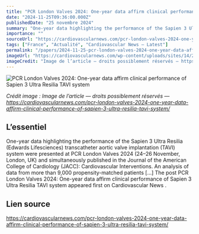 ```yaml
---
title: "PCR London Valves 2024: One-year data affirm clinical performance of Sapien 3 Ultra Resilia TAVI system"
date: "2024-11-25T09:36:00.000Z"
publishedDate: "25 novembre 2024"
summary: "One-year data highlighting the performance of the Sapien 3 Ultra Resilia (Edwards Lifesciences) transcatheter aortic valve implantation (TAVI) system were presented at PCR London Valves 2024 (24–26 November, London, UK) and simultaneously published in the Journal of the American College of Cardiology (JACC): Cardiovascular Interventions. An analysis of data from more than 9,000 propensity-matched patients [&#8230;] The post PCR London Valves 2024: One-year data affirm clinical performance of Sapien 3 Ultra Resilia TAVI system appeared first on Cardiovascular News ."
importance: ""
sourceUrl: "https://cardiovascularnews.com/pcr-london-valves-2024-one-year-data-affirm-clinical-performance-of-sapien-3-ultra-resilia-tavi-system/"
tags: ["France", "Actualité", "Cardiovascular News — Latest"]
permalink: "/papers/2024-11-25-pcr-london-valves-2024-one-year-data-affirm-clinical-performance-of-sapien-3-ultra-resilia-tavi-system"
imageUrl: "https://cardiovascularnews.com/wp-content/uploads/sites/14/2024/03/Tang.jpg"
imageCredit: "Image de l’article — droits possiblement réservés — https://cardiovascularnews.com/pcr-london-valves-2024-one-year-data-affirm-clinical-performance-of-sapien-3-ultra-resilia-tavi-system/"
---
```


![PCR London Valves 2024: One-year data affirm clinical performance of Sapien 3 Ultra Resilia TAVI system](https://cardiovascularnews.com/wp-content/uploads/sites/14/2024/03/Tang.jpg)

*Crédit image : Image de l’article — droits possiblement réservés — https://cardiovascularnews.com/pcr-london-valves-2024-one-year-data-affirm-clinical-performance-of-sapien-3-ultra-resilia-tavi-system/*

## L’essentiel

One-year data highlighting the performance of the Sapien 3 Ultra Resilia (Edwards Lifesciences) transcatheter aortic valve implantation (TAVI) system were presented at PCR London Valves 2024 (24–26 November, London, UK) and simultaneously published in the Journal of the American College of Cardiology (JACC): Cardiovascular Interventions. An analysis of data from more than 9,000 propensity-matched patients [&#8230;] The post PCR London Valves 2024: One-year data affirm clinical performance of Sapien 3 Ultra Resilia TAVI system appeared first on Cardiovascular News .

## Lien source

https://cardiovascularnews.com/pcr-london-valves-2024-one-year-data-affirm-clinical-performance-of-sapien-3-ultra-resilia-tavi-system/
